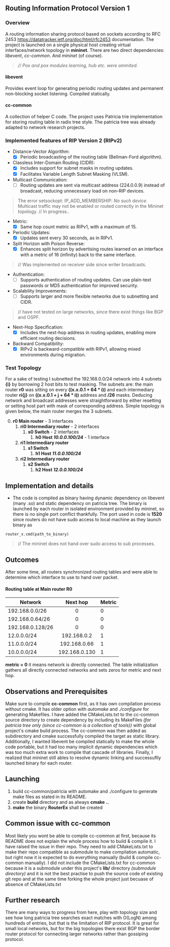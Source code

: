 ## Routing Information Protocol Version 1
### Overview
A routing information sharing protocol based on sockets according to RFC 2453 https://datatracker.ietf.org/doc/html/rfc2453 documentation. The project is launched on a single physical host creating virtual interfaces/network topology in **mininet**. There are two direct dependencies: *libevent*, *cc-common*. And *mininet* (of course). 
> *// Pox and pox modules learning, hub etc. were ommited.*
#### libevent 
Provides event loop for generating periodic routing updates and permanent non-blocking socket listening. Compiled statically.

#### cc-common
A collection of helper C code. The project uses Patricia trie implementation for storing routing table in radix tree style. The patricia tree was already adapted to network research projects.

### Implemented features of RIP Version 2 (RIPv2)

- Distance-Vector Algorithm: 
    - [x] Periodic broadcasting of the routing table (Bellman-Ford algorithm).

- Classless Inter-Domain Routing (CIDR):
    - [x] Includes support for subnet masks in routing updates.
    - [x] Facilitates Variable Length Subnet Masking (VLSM).

- Multicast Communication:
    - [ ] Routing updates are sent via multicast address (224.0.0.9) instead of broadcast, reducing unnecessary load on non-RIP devices.
> The error setsockopt: IP_ADD_MEMBERSHIP: *No such device*. Multicast traffic may not be enabled or routed correctly in the Mininet topology. // In progress..

- Metric:
    - [x] Same hop count metric as RIPv1, with a maximum of 15.

- Periodic Updates:
    - [x] Updates sent every 30 seconds, as in RIPv1.

- Split Horizon with Poison Reverse:
    - [x] Enhances split horizon by advertising routes learned on an interface with a metric of 16 (infinity) back to the same interface.
> // Was implemented on receiver side since writer broadcasts.  

- Authentication:
    - [ ] Supports authentication of routing updates.
        Can use plain-text passwords or MD5 authentication for improved security.

- Scalability Improvements:
    - [ ] Supports larger and more flexible networks due to subnetting and CIDR.
> // have not tested on large networks, since there exist things like BGP and OSPF.

- Next-Hop Specification:
    - [x] Includes the next-hop address in routing updates, enabling more efficient routing decisions.

- Backward Compatibility:
    - [x] RIPv2 is backward-compatible with RIPv1, allowing mixed environments during migration.

### Test Topology
For a sake of testing I subnetted the 192.168.0.0/24 network into 4 subnets **{i}** by borrowing 2 host bits to test masking. The subnets are: the main router **r0** was sitting on every **((x.x.0.1 + 64 * i))** and each intermediary router **ri{j}** on **((x.x.0.1 + j + 64 * i))** address and **/26** masks. Deducing network and broadcast addresses were straightforward by either resetting or setting host part with mask of corresponding address. Simple topology is given below, the main router merges the 3 subnets. 

0. **r0 Main router** - 3 interfaces
    1. **ri0 Intermediary router** - 2 interfaces
        1. **s0 Switch** - 2 interfaces
            1. **h0 Host *10.0.0.100/24*** - 1 interface
    2. **ri1 Intermediary router**
        1. **s1 Switch**
            1. **h1 Host *11.0.0.100/24***
    3. **ri2 Intermediary router**
        1. **s2 Switch**
            1. **h2 Host *12.0.0.100/24***

## Implementation and details
- The code is compiled as binary having dynamic dependency on libevent (many .so) and static dependency on patricia tree. The binary is launched by each router in isolated environment provided by mininet, so there is no single port conflict thankfully. The port used in code is **1520** since routers do not have sudo access to local machine as they launch binary as
```
router_x.cmd(path_to_binary)
```
> // The mininet does not hand over sudo access to sub processes.

## Outcomes

After some time, all routers synchronized routing tables and were able to determine which interface to use to hand over packet. 

#### Routing table at Main router R0
| Network  | Next hop | Metric |
| ------------- |:-------------:|:-------------|
| 192.168.0.0/26      | 0     |  0  |
| 192.168.0.64/26      | 0     | 0     |
| 192.168.0.128/26      | 0     | 0     |
| 12.0.0.0/24      | 192.168.0.2     | 1     |
| 11.0.0.0/24      | 192.168.0.66     | 1     |
| 10.0.0.0/24     | 192.168.0.130     | 1     |

**metric = 0** it means network is directly connected. The table initialization gathers all directly connected networks and sets zeros for metric and next hop. 

## Observations and Prerequisites

Make sure to compile **cc-common** first, as it has own compilation process without cmake. It has older option with *automake* and *./configure* for generating Makefiles. I have added the CMakeLists.txt to the cc-common source directory to create dependency by including its MakeFiles *(for patricia tree only (since cc-common is a collection of tools))* with global project's cmake build process. The cc-common was then added as subdirectory and cmake successfully compiled the target as static library. Additionally, I wanted libevent be compiled statically to make the whole code portable, but it had too many implicit dynamic dependencies which was too much extra work to compile that cascade of libraries. Finally, I realized that mininet still ables to resolve dynamic linking and successuflly launched binary for each router.

## Launching
1. build cc-common/patricia with automake and ./configure to generate make files as stated in its README.
2. create **build** directory and as always **cmake ..**
3. **make** the binary **RouterEx** shall be created

## Common issue with cc-common
Most likely you wont be able to compile cc-common at first, because its README does not explain the whole process how to build & compile it. I have raised the issue in their repo. They need to add CMakeLists.txt to make their repo compatible as submodule to make compilation automatic, but right now it is expected to do everything manually (build & compile cc-common manually). I did not include the CMakeLists.txt for cc-common because it is a submodule under this project's **lib/** directory *(submodule directory)* and it is not the best practise to push the source code of existing git repo and at the same time forking the whole project just becuase of absence of CMakeLists.txt 

## Further research

There are many ways to progress from here, play with topology size and see how long patricia tree searches exact matches with O(LogN) among hundreds of entries, but that is the limitation of RIP protocol. It is great for small local networks, but for the big topologies there exist BGP the border router protocol for connecting larger networks rather than gossiping protocol. 
